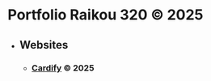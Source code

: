 # Portfolio Raikou 320 &copy; 2025
  - ## Websites
    - ### [Cardify](https://raikou320.github.io/Cardify "Cardify's website") &copy; 2025
